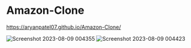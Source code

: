 # Amazon-Clone
https://aryanpatel07.github.io/Amazon-Clone/

![Screenshot 2023-08-09 004355](https://github.com/aryanpatel07/Amazon-Clone/assets/57474638/aabbb506-3a94-4a6e-8970-7aababbf1b4c)
![Screenshot 2023-08-09 004423](https://github.com/aryanpatel07/Amazon-Clone/assets/57474638/5bc82efc-aef3-47d7-a2ff-87d1bc283a48)

